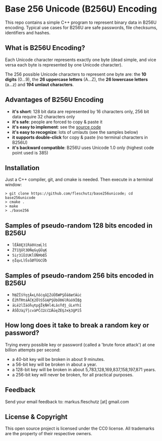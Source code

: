 Base 256 Unicode (B256U) Encoding
=================================
This repo contains a simple C++ program to represent binary data in B256U encoding. Typical use cases for B256U are safe passwords, file checksums, identifiers and hashes.

What is B256U Encoding?
-----------------------
Each Unicode character represents exactly one byte (dead simple, and vice versa each byte is represented by one Unicode character).

The 256 possible Unicode characters to represent one byte are: the **10 digits** (0...9), the **26 uppercase letters** (A...Z), the **26 lowercase letters** (a...z) and **194 umlaut characters**.

Advantages of B256U Encoding
----------------------------
* **it's short**: 128 bit data are represented by 16 characters only, 256 bit data require 32 characters only
* **it's safe**: people are forced to copy & paste it 
* **it's easy to implement**: see the [source code](base256.cpp)
* **it's easy to recognize**: lots of umlauts (see the samples below)
* **it supports double-click** for copy & paste (no terminal characters in B256U) 
* **it's backward compatible**: B256U uses Unicode 1.0 only (highest code point used is 385)

Installation
------------
Just a C++ compiler, git, and cmake is needed. Then execute in a terminal window:

```
> git clone https://github.com/fleschutz/base256unicode; cd base256unicode
> cmake .
> make
> ./base256
```

Samples of pseudo-random 128 bits encoded in B256U
--------------------------------------------------
* `ĺËĀ8Ę3ĩŔá0VzœĹŀî`
* `ŽTĭŊõł3ÐÑęGųĢÛąĶ`
* `5iŗ3īÛźUKĺŰÑÞbŒŜ`
* `ņĨqvLŀŠsůØŸÙGCŰƀ`

Samples of pseudo-random 256 bits encoded in B256U
--------------------------------------------------
* `ħŅŹĬšÝŋţĀĸĻňőċqâĮŹúŪßWPŞÓā8æťÁüċ`
* `Ě2ħŤRŧáÃĆĶ2ÕŀSŜöĄPŞÜbŰ06lŔùö9ĬŒģ`
* `āLë2lÏäöĥųŧpğĨķŇHĺ4LăsŸđĵ_űLeYhĩ`
* `ÂŚÔJàįŶļcvàPĈčĲċĉĲĂūęŻÉĢJĸķ3ğPĭŠ`

How long does it take to break a random key or password?
--------------------------------------------------------
Trying every possible key or password (called a 'brute force attack') at one billion attempts per second:

* a 40-bit key will be broken in about 9 minutes.
* a 56-bit key will be broken in about a year.
* a 128-bit key will be broken in about 5,783,128,169,837,158,197,871 years.
* a 256-bit key will never be broken, for all practical purposes.

Feedback
--------
Send your email feedback to: markus.fleschutz [at] gmail.com

License & Copyright
-------------------
This open source project is licensed under the CC0 license. All trademarks are the property of their respective owners.
